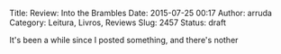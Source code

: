 Title: Review: Into the Brambles
Date: 2015-07-25 00:17
Author: arruda
Category: Leitura, Livros, Reviews
Slug: 2457
Status: draft

It's been a while since I posted something, and there's nother
